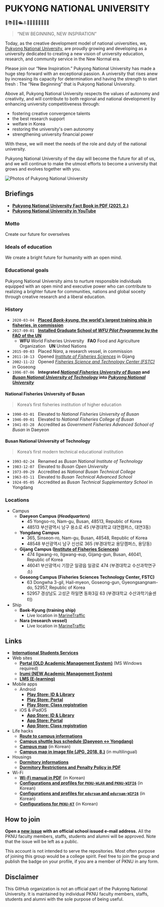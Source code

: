 # PUKYONG NATIONAL UNIVERSITY

🏫📚📖🔬🛳⚓️🐠🎣🧑‍🏫🧑‍🎓🧑‍🔬

> “NEW BEGINNING, NEW INSPIRATION”

Today, as the creative development model of national universities, we, [Pukyong National University](https://www.pknu.ac.kr/), are proudly growing and developing as a university dedicated to creating a new vision of university education, research, and community service in the New Normal era.

Please join our “New Inspiration.” Pukyong National University has made a huge step forward with an exceptional passion. A university that rises anew by increasing its capacity for determination and having the strength to start fresh : The “New Beginning” that is Pukyong National University.

Above all, Pukyong National University respects the values of autonomy and creativity, and will contribute to both regional and national development by enhancing university competitiveness through:

  * fostering creative convergence talents
  * the best research support
  * welfare in Korea
  * restoring the university's own autonomy
  * strengthening university financial power

With these, we will meet the needs of the role and duty of the national university.

Pukyong National University of the day will become the future for all of us, and we will continue to make the utmost efforts to become a university that grows and evolves together with you.


![Photos of Pukyong National University](https://www.pknu.ac.kr/images/front2/common/subbanner1_04_01.jpg)

## Briefings

  * [**Pukyong National University Fact Book in PDF (2021. 2.)**](https://www.pknu.ac.kr/upload/raonkeditordata/2021/04/15/20210415_144348649_29702.pdf)
  * [**Pukyong National University in YouTube**](https://www.youtube.com/watch?v=x8f1pxxD2VQ)

### Motto

Create our future for overselves

### Ideals of education

We create a bright future for humanity with an open mind.

### Educational goals

Pukyong National University aims to nurture responsible individuals equipped with an open mind
and executive power who can contribute to realizing a brighter future for communities, nations and
global soceity through creative research and a liberal education.

### History

  * `2020-03-04` &nbsp; **[Placed *Baek-kyung*, the world's largest training ship in fisheries, in commission](https://www.youtube.com/watch?v=wKwzSHrR6yQ)**
  * `2017-09-01` &nbsp; **[Installed Graduate School of *WFU Pilot Programme* by the FAO of the UN](https://www.imo.org/en/MediaCentre/SecretaryGeneral/Pages/WFUpilotprogramme.aspx)**
    * **WFU** World Fisheries University &nbsp; **FAO** Food and Agriculture Organization &nbsp; **UN** United Nations
  * `2015-09-03` &nbsp; Placed *Nara*, a research vessel, in commission
  * `2011-10-13` &nbsp; Opened [*Institute of Fisheries Sciences*](#locations) in Gijang
  * `2002-11-22` &nbsp; Opened [*Fisheries Science and Technology Center (FSTC)*](#locations) in Goseong
  * `1996-07-06` &nbsp; **Integrated [*National Fisheries University of Busan*](#national-fisheries-university-of-busan) and [*Busan National University of Technology*](#busan-national-university-of-technology) into [*Pukyong National University*](#locations)**

#### National Fisheries University of Busan

> Korea’s first fisheries institution of higher education

  * `1990-03-01` &nbsp; Elevated to *National Fisheries University of Busan*
  * `1946-09-01` &nbsp; Elevated to *National Fisheries College of Busan*
  * `1941-03-28` &nbsp; Accredited as *Government Fisheries Advanced School of Busan* in Daeyeon

#### Busan National University of Technology

> Korea’s first modern technical educational institution

  * `1993-02-24` &nbsp; Renamed as *Busan National Institute of Technology*
  * `1983-12-07` &nbsp; Elevated to *Busan Open University*
  * `1973-09-29` &nbsp; Accredited as *National Busan Technical College*
  * `1963-03-11` &nbsp; Elevated to *Busan Technical Advanced School*
  * `1924-05-05` &nbsp; Accredited as *Busan Technical Supplementary School* in Yongdang

### Locations

  * Campus
    * **Daeyeon Campus (*Headquarters*)**
      * 45 Yongso-ro, Nam-gu, Busan, 48513, Republic of Korea
      * 48513 부산광역시 남구 용소로 45 (부경대학교 대연캠퍼스, 대연3동)
    * **Yongdang Campus**
      * 365, Sinseon-ro, Nam-gu, Busan, 48548, Republic of Korea
      * 48548 부산광역시 남구 신선로 365 (부경대학교 용당캠퍼스, 용당동)
    * **Gijang Campus ([Institute of Fisheries Sciences](https://susan.pknu.ac.kr/))**
      * 474 Ilgwang-ro, Ilgwang-eup, Gijang-gun, Busan, 46041, Republic of Korea
      * 46041 부산광역시 기장군 일광읍 일광로 474 (부경대학교 수산과학연구소)
    * **Goseong Campus (Fisheries Sciences Technology Center, FSTC)**
      * 63 Dongwha 3-gil, Hail-myeon, Goseong-gun, Gyeongsangnam-do, 52957, Republic of Korea
      * 52957 경상남도 고성군 하일면 동화3길 63 (부경대학교 수산과학기술센터)
  * Ship
    * **Baek-Kyung (training ship)**
      * Live location in [MarineTraffic](https://www.marinetraffic.com/en/ais/details/ships/shipid:6388764)
    * **Nara (research vessel)**
      * Live location in [MarineTraffic](https://www.marinetraffic.com/en/ais/details/ships/shipid:3307693)

## Links

  * **[International Students Services](https://cms.pknu.ac.kr/pknuoia/)**
  * Web sites
    * **[Portal (OLD Academic Management System)](https://portal.pknu.ac.kr)** (MS Windows required)
    * **[Irumi (NEW Academic Management System)](https://irumi.pknu.ac.kr)**
    * **[LMS (E-learning)](https://lms.pknu.ac.kr)**
  * Mobile apps
    * Android
      * **[Play Store: ID & Library](https://play.google.com/store/apps/details?id=kr.co.swit.pknu)**
      * **[Play Store: Portal](https://play.google.com/store/apps/details?id=kr.ac.pknu.smartcampus)**
      * **[Play Store: Class registration](https://play.google.com/store/apps/details?id=mmm.slpck.pukyong)**
    * iOS & iPadOS
      * **[App Store: ID & Library](https://apps.apple.com/app/id1597468056)**
      * **[App Store: Portal](https://apps.apple.com/app/id1276340616)**
      * **[App Store: Class registration](https://apps.apple.com/app/id1276340616)**
  * Life hacks
    * **[Route to campus informations](https://www.pknu.ac.kr/eng/15)**
    * **[Campus shuttle bus schedule (Daeyeon ↔ Yongdang)](https://www.pknu.ac.kr/eng/28)**
    * **[Campus map](https://www.pknu.ac.kr/main/133)** (in Korean)
    * **[Campus map in image file (JPG, 2018. 8.)](https://cms.pknu.ac.kr/pknuoia/view.do?no=1536&idx=232301&view=view&pageIndex=1)** (in multilingual)
  * Housings
    * **[Dormitory informations](https://www.pknu.ac.kr/eng/29)**
    * **[Dormitory Restrictions and Penalty Policy in PDF](https://www.pknu.ac.kr/upload/bbs/8/Dormitory%20Restrictions%20and%20Penalty%20Policy.pdf)**
  * Wi-Fi
    * **[Wi-Fi manual in PDF](https://icc.pknu.ac.kr/attach/wlanfiles/manual.pdf)** (in Korean)
    * **[Configurations and profiles for `PKNU-WLAN` and `PKNU-WIFI6`](https://icc.pknu.ac.kr/main/16)** (in Korean)
    * **[Configurations and profiles for `eduroam` and `eduroam-WIFI6`](https://icc.pknu.ac.kr/main/17)** (in Korean)
    * **[Configurations for `PKNU-KT`](https://icc.pknu.ac.kr/main/18)** (in Korean)

## How to join

**Open a [new issue](https://github.com/PKNU-KR/.github/issues/new/choose) with an official school issued e-mail address.** All the PKNU faculty members, staffs, students and alumni will be approved. Note that the issue will be left as a public.

This account is not intended to serve the repositories.
Most often purpose of joining this group would be a college spirit.
Feel free to join the group and publish the badge on your profile, if you are a member of PKNU in any form.

## Disclaimer

This GitHub organization is not an official part of the Pukyong National University. It is maintained by individual PKNU faculty members, staffs, students and alumni with the sole purpose of being useful.
